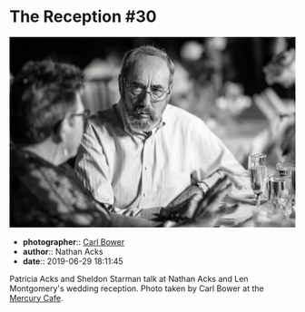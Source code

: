 # The Reception \#30

![Patricia Acks and Sheldon Starman talk](assets/2019-06-29-set-3-the-reception-30.webp)

* **photographer**:: [Carl Bower](https://carlbowerphotos.com)  
* **author**:: Nathan Acks  
* **date**:: 2019-06-29 18:11:45

Patricia Acks and Sheldon Starman talk at Nathan Acks and Len Montgomery's wedding reception. Photo taken by Carl Bower at the [Mercury Cafe](http://mercurycafe.com).
